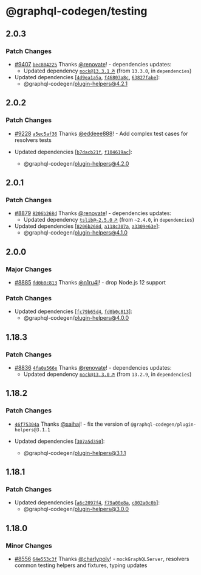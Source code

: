 # @graphql-codegen/testing

## 2.0.3

### Patch Changes

- [#9407](https://github.com/dotansimha/graphql-code-generator/pull/9407) [`bec804225`](https://github.com/dotansimha/graphql-code-generator/commit/bec8042256e1718e7867b9d5c038eb7d22e72774) Thanks [@renovate](https://github.com/apps/renovate)! - dependencies updates:
  - Updated dependency [`nock@13.3.1` ↗︎](https://www.npmjs.com/package/nock/v/13.3.1) (from `13.3.0`, in `dependencies`)
- Updated dependencies [[`4d9ea1a5a`](https://github.com/dotansimha/graphql-code-generator/commit/4d9ea1a5a94cd3458c1bd868ce1ab1cb806257f2), [`f46803a8c`](https://github.com/dotansimha/graphql-code-generator/commit/f46803a8c70840280529a52acbb111c865712af2), [`63827fabe`](https://github.com/dotansimha/graphql-code-generator/commit/63827fabede76b2380d40392aba2a3ccb099f0c4)]:
  - @graphql-codegen/plugin-helpers@4.2.1

## 2.0.2

### Patch Changes

- [#9228](https://github.com/dotansimha/graphql-code-generator/pull/9228) [`a5ec5af36`](https://github.com/dotansimha/graphql-code-generator/commit/a5ec5af36cd77f4ec86773a899aa5ebd16d4ff9f) Thanks [@eddeee888](https://github.com/eddeee888)! - Add complex test cases for resolvers tests

- Updated dependencies [[`b7dacb21f`](https://github.com/dotansimha/graphql-code-generator/commit/b7dacb21fb0ed1173d1e45120dc072e29231ed29), [`f104619ac`](https://github.com/dotansimha/graphql-code-generator/commit/f104619acd27c9d62a06bc577737500880731087)]:
  - @graphql-codegen/plugin-helpers@4.2.0

## 2.0.1

### Patch Changes

- [#8879](https://github.com/dotansimha/graphql-code-generator/pull/8879) [`8206b268d`](https://github.com/dotansimha/graphql-code-generator/commit/8206b268dfb485a748fd7783a163cb0ee9931491) Thanks [@renovate](https://github.com/apps/renovate)! - dependencies updates:
  - Updated dependency [`tslib@~2.5.0` ↗︎](https://www.npmjs.com/package/tslib/v/2.5.0) (from `~2.4.0`, in `dependencies`)
- Updated dependencies [[`8206b268d`](https://github.com/dotansimha/graphql-code-generator/commit/8206b268dfb485a748fd7783a163cb0ee9931491), [`a118c307a`](https://github.com/dotansimha/graphql-code-generator/commit/a118c307a35bbb97b7cbca0f178a88276032a26c), [`a3309e63e`](https://github.com/dotansimha/graphql-code-generator/commit/a3309e63efed880e6f74ce6fcbf82dd3d7857a15)]:
  - @graphql-codegen/plugin-helpers@4.1.0

## 2.0.0

### Major Changes

- [#8885](https://github.com/dotansimha/graphql-code-generator/pull/8885) [`fd0b0c813`](https://github.com/dotansimha/graphql-code-generator/commit/fd0b0c813015cae4f6f6bda5f4c5515e544eb76d) Thanks [@n1ru4l](https://github.com/n1ru4l)! - drop Node.js 12 support

### Patch Changes

- Updated dependencies [[`fc79b65d4`](https://github.com/dotansimha/graphql-code-generator/commit/fc79b65d4914fd25ae6bd5d58ebc7ded573a08a5), [`fd0b0c813`](https://github.com/dotansimha/graphql-code-generator/commit/fd0b0c813015cae4f6f6bda5f4c5515e544eb76d)]:
  - @graphql-codegen/plugin-helpers@4.0.0

## 1.18.3

### Patch Changes

- [#8836](https://github.com/dotansimha/graphql-code-generator/pull/8836) [`4fa0a566e`](https://github.com/dotansimha/graphql-code-generator/commit/4fa0a566e1b5253c303ea2a4b5cbbf7c12ca3677) Thanks [@renovate](https://github.com/apps/renovate)! - dependencies updates:
  - Updated dependency [`nock@13.3.0` ↗︎](https://www.npmjs.com/package/nock/v/13.3.0) (from `13.2.9`, in `dependencies`)

## 1.18.2

### Patch Changes

- [`46f75304a`](https://github.com/dotansimha/graphql-code-generator/commit/46f75304a69a13e8b5f58303f65c81b30a2ad96a) Thanks [@saihaj](https://github.com/saihaj)! - fix the version of `@graphql-codegen/plugin-helpers@3.1.1`

- Updated dependencies [[`307a5d350`](https://github.com/dotansimha/graphql-code-generator/commit/307a5d350643dd065d228b04ef3b4bd70cac0e81)]:
  - @graphql-codegen/plugin-helpers@3.1.1

## 1.18.1

### Patch Changes

- Updated dependencies [[`a6c2097f4`](https://github.com/dotansimha/graphql-code-generator/commit/a6c2097f4789c0cce4296ce349790ce29943ed22), [`f79a00e8a`](https://github.com/dotansimha/graphql-code-generator/commit/f79a00e8ae073eab426ca08795c924e716123482), [`c802a0c0b`](https://github.com/dotansimha/graphql-code-generator/commit/c802a0c0b775cfabc5ace3e7fb6655540c6c4d84)]:
  - @graphql-codegen/plugin-helpers@3.0.0

## 1.18.0

### Minor Changes

- [#8556](https://github.com/dotansimha/graphql-code-generator/pull/8556) [`64e553c3f`](https://github.com/dotansimha/graphql-code-generator/commit/64e553c3f62618a2aedf122d292e2700fd93d6e1) Thanks [@charlypoly](https://github.com/charlypoly)! - `mockGraphQLServer`, resolvers common testing helpers and fixtures, typing updates
